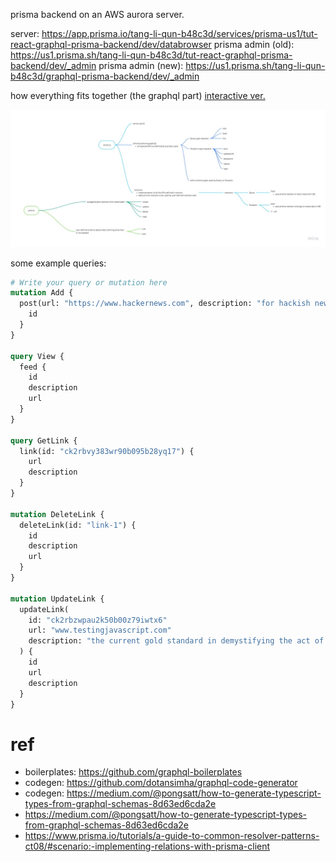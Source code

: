 prisma backend on an AWS aurora server.

server: https://app.prisma.io/tang-li-qun-b48c3d/services/prisma-us1/tut-react-graphql-prisma-backend/dev/databrowser
prisma admin (old): https://us1.prisma.sh/tang-li-qun-b48c3d/tut-react-graphql-prisma-backend/dev/_admin
prisma admin (new): https://us1.prisma.sh/tang-li-qun-b48c3d/graphql-prisma-backend/dev/_admin

how everything fits together (the graphql part) [interactive ver.](https://miro.com/welcomeonboard/KVSKSdgC5LywSmS5NjyB8WN8G8YFJbI5OA10t4TtpqTxRCGO08PRYkknC0Sq9FqX)

![structure](./structure.jpg)

some example queries:

```graphql
# Write your query or mutation here
mutation Add {
  post(url: "https://www.hackernews.com", description: "for hackish news") {
    id
  }
}

query View {
  feed {
    id
    description
    url
  }
}

query GetLink {
  link(id: "ck2rbvy383wr90b095b28yq17") {
    url
    description
  }
}

mutation DeleteLink {
  deleteLink(id: "link-1") {
    id
    description
    url
  }
}

mutation UpdateLink {
  updateLink(
    id: "ck2rbzwpau2k50b00z79iwtx6"
    url: "www.testingjavascript.com"
    description: "the current gold standard in demystifying the act of writing tests."
  ) {
    id
    url
    description
  }
}
```

# ref

- boilerplates: https://github.com/graphql-boilerplates
- codegen: https://github.com/dotansimha/graphql-code-generator
- codegen: https://medium.com/@pongsatt/how-to-generate-typescript-types-from-graphql-schemas-8d63ed6cda2e
- https://medium.com/@pongsatt/how-to-generate-typescript-types-from-graphql-schemas-8d63ed6cda2e
- https://www.prisma.io/tutorials/a-guide-to-common-resolver-patterns-ct08/#scenario:-implementing-relations-with-prisma-client
